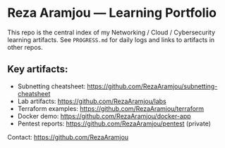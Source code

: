 # Reza Aramjou — Learning Portfolio

This repo is the central index of my Networking / Cloud / Cybersecurity learning artifacts.
See `PROGRESS.md` for daily logs and links to artifacts in other repos.

## Key artifacts:
- Subnetting cheatsheet: https://github.com/RezaAramjou/subnetting-cheatsheet
- Lab artifacts: https://github.com/RezaAramjou/labs
- Terraform examples: https://github.com/RezaAramjou/terraform
- Docker demo: https://github.com/RezaAramjou/docker-app
- Pentest reports: https://github.com/RezaAramjou/pentest (private)

Contact: https://github.com/RezaAramjou
